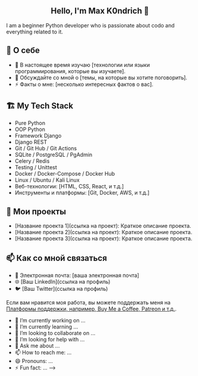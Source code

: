 <h2 align="center">Hello, I'm Max K0ndrich 👋 </h2>

I am a beginner Python developer who is passionate about codo and everything related to it.

## 🚀 О себе

- 🌱 В настоящее время изучаю [технологии или языки программирования, которые вы изучаете].
- 💬 Обсуждайте со мной о [темы, на которые вы хотите поговорить].
- ⚡ Факты о мне: [несколько интересных фактов о вас].

## 🏗 My Tech Stack


- Pure Python
- OOP Python
- Framework Django
- Django REST
- Git / Git Hub / Git Actions
- SQLite / PostgreSQL / PgAdmin
- Celery / Redis
- Testing / Unittest
- Docker / Docker-Compose / Docker Hub
- Linux / Ubuntu / Kali Linux
- Веб-технологии: [HTML, CSS, React, и т.д.]
- Инструменты и платформы: [Git, Docker, AWS, и т.д.]

## 📂 Мои проекты

- [Название проекта 1](ссылка на проект): Краткое описание проекта.
- [Название проекта 2](ссылка на проект): Краткое описание проекта.
- [Название проекта 3](ссылка на проект): Краткое описание проекта.

## 📫 Как со мной связаться

- 📧 Электронная почта: [ваша электронная почта]
- 🌐 [Ваш LinkedIn](ссылка на профиль)
- 🐦 [Ваш Twitter](ссылка на профиль)

Если вам нравится моя работа, вы можете поддержать меня на [Платформы поддержки, например, Buy Me a Coffee, Patreon и т.д.](ссылка).


- 🔭 I’m currently working on ...
- 🌱 I’m currently learning ...
- 👯 I’m looking to collaborate on ...
- 🤔 I’m looking for help with ...
- 💬 Ask me about ...
- 📫 How to reach me: ...
- 😄 Pronouns: ...
- ⚡ Fun fact: ...
-->
